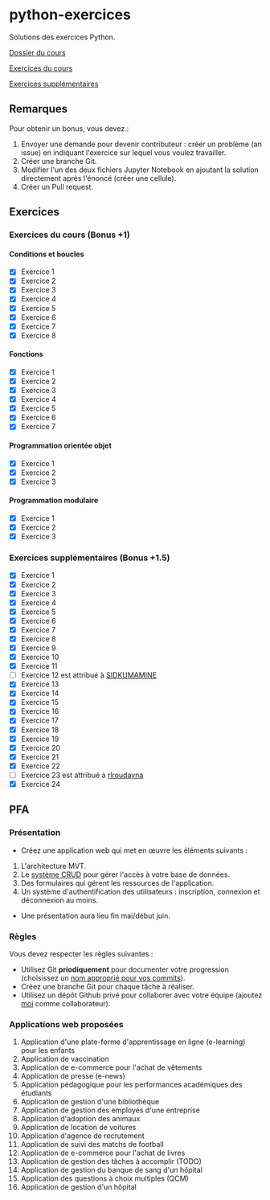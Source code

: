 # python-exercices
Solutions des exercices Python.

[Dossier du cours](https://drive.google.com/drive/folders/1zzSAh3QvXweGF2iZNIEBxgC2msLv_DbT?usp=share_link)

[Exercices du cours](./exercices_cours.ipynb)

[Exercices supplémentaires](./exercices_supp.ipynb)

## Remarques
Pour obtenir un bonus, vous devez :
1. Envoyer une demande pour devenir contributeur : créer un problème (an issue) en indiquant l'exercice sur lequel vous voulez travailler.
2. Créer une branche Git.
3. Modifier l'un des deux fichiers Jupyter Notebook en ajoutant la solution directement après l'énoncé (créer une cellule).
4. Créer un Pull request.

## Exercices
### Exercices du cours (Bonus +1)
#### Conditions et boucles
- [x] Exercice 1
- [x] Exercice 2
- [x] Exercice 3
- [x] Exercice 4
- [x] Exercice 5
- [x] Exercice 6
- [x] Exercice 7
- [x] Exercice 8

#### Fonctions
- [x] Exercice 1
- [x] Exercice 2
- [x] Exercice 3
- [x] Exercice 4
- [x] Exercice 5
- [x] Exercice 6
- [x] Exercice 7

#### Programmation orientée objet
- [x] Exercice 1
- [x] Exercice 2
- [x] Exercice 3

#### Programmation modulaire
- [x] Exercice 1
- [x] Exercice 2
- [x] Exercice 3

### Exercices supplémentaires (Bonus +1.5)
- [x] Exercice 1
- [x] Exercice 2
- [x] Exercice 3
- [x] Exercice 4
- [x] Exercice 5
- [x] Exercice 6
- [x] Exercice 7
- [x] Exercice 8
- [x] Exercice 9
- [x] Exercice 10
- [x] Exercice 11
- [ ] Exercice 12 est attribué à [SIDKUMAMINE](https://github.com/SIDKUMAMINE)
- [x] Exercice 13
- [x] Exercice 14
- [x] Exercice 15
- [x] Exercice 16
- [x] Exercice 17
- [x] Exercice 18
- [x] Exercice 19
- [x] Exercice 20
- [x] Exercice 21
- [x] Exercice 22
- [ ] Exercice 23 est attribué à [rlroudayna](https://github.com/rlroudayna)
- [x] Exercice 24

## PFA
### Présentation
- Créez une application web qui met en œuvre les éléments suivants :
1. L'architecture MVT.
2. Le [système CRUD]((https://fr.wikipedia.org/wiki/CRUD)) pour gérer l'accès à votre base de données.
3. Des formulaires qui gérent les ressources de l'application.
4. Un système d'authentification des utilisateurs : inscription, connexion et déconnexion au moins.

- Une présentation aura lieu fin mai/début juin.

### Règles
Vous devez respecter les règles suivantes :
- Utilisez Git **priodiquement** pour documenter votre progression (choisissez un [nom approprié pour vos commits](https://buzut.net/cours/versioning-avec-git/bien-nommer-ses-commits)).
- Créez une branche Git pour chaque tâche à réaliser.
- Utilisez un dépôt Github privé pour collaborer avec votre équipe (ajoutez [moi](https://github.com/HamzaJamalDev) comme collaborateur).

### Applications web proposées
1. Application d'une plate-forme d'apprentissage en ligne (e-learning) pour les enfants
2. Application de vaccination
3. Application de e-commerce pour l'achat de vêtements
4. Application de presse (e-news)
5. Application pédagogique pour les performances académiques des étudiants
6. Application de gestion d'une bibliothèque
7. Application de gestion des employés d'une entreprise
8. Application d'adoption des animaux
9. Application de location de voitures
10. Application d'agence de recrutement
11. Application de suivi des matchs de football
12. Application de e-commerce pour l'achat de livres
13. Application de gestion des tâches à accomplir (TODO)
14. Application de gestion du banque de sang d'un hôpital
15. Application des questions à choix multiples (QCM)
16. Application de gestion d'un hôpital
